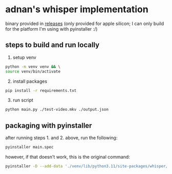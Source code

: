 # adnan's whisper implementation

binary provided in [releases](https://github.com/bttf/whispering/releases) (only provided for apple silicon; I can only build for the platform I'm using with pyinstaller :/)

## steps to build and run locally

1. setup venv

```bash
python -m venv venv && \
source venv/bin/activate
```

2. install packages

```bash
pip install -r requirements.txt
```

3. run script

```bash
python main.py ./test-video.mkv ./output.json
```

## packaging with pyinstaller

after running steps 1. and 2. above, run the following:

```bash
pyinstaller main.spec
```

however, if that doesn't work, this is the original command:

```bash
pyinstaller -D --add-data './venv/lib/python3.11/site-packages/whisper/assets:whisper/assets' main.py
```
